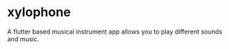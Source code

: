 # xylophone

A flutter based musical instrument app allows you to play different sounds and music.

